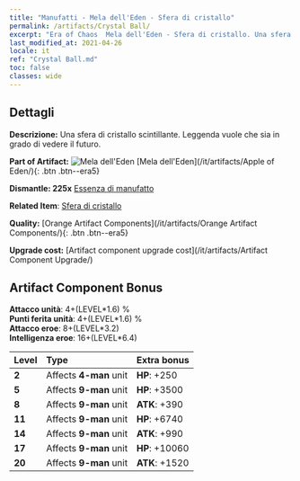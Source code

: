 ```yaml
---
title: "Manufatti - Mela dell'Eden - Sfera di cristallo"
permalink: /artifacts/Crystal Ball/
excerpt: "Era of Chaos  Mela dell'Eden - Sfera di cristallo. Una sfera di cristallo scintillante. Leggenda vuole che sia in grado di vedere il futuro."
last_modified_at: 2021-04-26
locale: it
ref: "Crystal Ball.md"
toc: false
classes: wide
---
```




## Dettagli

 **Descrizione:** Una sfera di cristallo scintillante. Leggenda vuole che sia in grado di vedere il futuro.

 **Part of Artifact:** ![Mela dell'Eden](/images/t/icon_artifact_49.png) [Mela dell'Eden](/it/artifacts/Apple of Eden/){: .btn .btn--era5}

 **Dismantle: 225x** [Essenza di manufatto](/ItemsIT/con_905/)

 **Related Item**: [Sfera di cristallo](/ItemsIT/art_183/)

 **Quality:** [Orange Artifact Components](/it/artifacts/Orange Artifact Components/){: .btn .btn--era5}

 **Upgrade cost:** [Artifact component upgrade cost](/it/artifacts/Artifact Component Upgrade/)

## Artifact Component Bonus

  **Attacco unità**: 4+(LEVEL\*1.6) %<br/>**Punti ferita unità**: 4+(LEVEL\*1.6) %<br/>**Attacco eroe**: 8+(LEVEL\*3.2)<br/>**Intelligenza eroe**: 16+(LEVEL\*6.4)

  |  Level  | Type |    Extra bonus  | 
  |:--------|:-----|:----------------| 
  | **2** | Affects **4-man** unit | **HP**: +250 | 
  | **5** | Affects **9-man** unit | **HP**: +3500 | 
  | **8** | Affects **9-man** unit | **ATK**: +390 | 
  | **11** | Affects **9-man** unit | **HP**: +6740 | 
  | **14** | Affects **9-man** unit | **ATK**: +990 | 
  | **17** | Affects **9-man** unit | **HP**: +10060 | 
  | **20** | Affects **9-man** unit | **ATK**: +1520 | 
